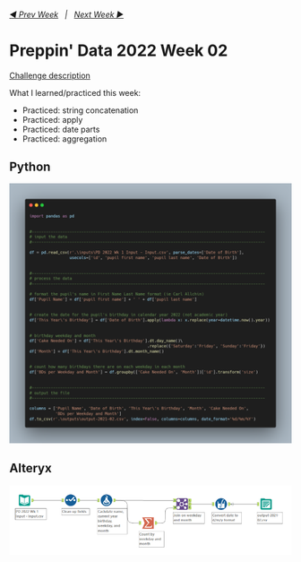 <h6><a href="..\preppin-data-2022-01\README.md">◀  Prev Week</a>&nbsp;&nbsp;&nbsp;|&nbsp;&nbsp;&nbsp;<a href="..\preppin-data-2022-01\README.md">Next Week  ▶</a></h6>

# Preppin' Data 2022 Week 02

[Challenge description](https://preppindata.blogspot.com/2022/01/2022-week-2-prep-school-birthday-cakes.html)

What I learned/practiced this week:
* Practiced: string concatenation
* Practiced: apply
* Practiced: date parts
* Practiced: aggregation

## Python
<a href="preppin-data-2022-02.py">
<img src="img-python-code-2022-02.png?raw=true" alt="Python code">
</a>

## Alteryx
<a href="preppin-data-2022-02.yxzp">
<img src="img-alteryx-2022-02.png?raw=true" alt="Alteryx workflow">
</a>
